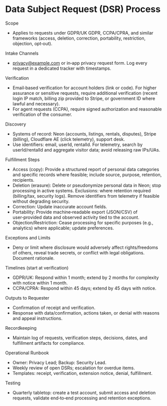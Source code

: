 # Data Subject Request (DSR) Process

Scope
- Applies to requests under GDPR/UK GDPR, CCPA/CPRA, and similar frameworks (access, deletion, correction, portability, restriction, objection, opt‑out).

Intake Channels
- privacy@example.com or in‑app privacy request form. Log every request in a dedicated tracker with timestamps.

Verification
- Email‑based verification for account holders (link or code). For higher assurance or sensitive requests, require additional verification (recent login IP match, billing zip provided to Stripe, or government ID where lawful and necessary).
- For agent requests (CCPA), require signed authorization and reasonable verification of the consumer.

Discovery
- Systems of record: Neon (accounts, listings, rentals, disputes), Stripe (billing), Cloudflare AE (click telemetry), support desk.
- Use identifiers: email, userId, rentalId. For telemetry, search by userId/rentalId and aggregate visitor data; avoid releasing raw IPs/UAs.

Fulfillment Steps
- Access (copy): Provide a structured report of personal data categories and specific records where feasible; include source, purpose, retention, recipients.
- Deletion (erasure): Delete or pseudonymize personal data in Neon; stop processing in active systems. Exclusions: where retention required (billing/tax, security logs). Remove identifiers from telemetry if feasible without degrading security.
- Correction: Update inaccurate account fields.
- Portability: Provide machine‑readable export (JSON/CSV) of user‑provided data and observed activity tied to the account.
- Objection/Restriction: Cease processing for specific purposes (e.g., analytics) where applicable; update preferences.

Exceptions and Limits
- Deny or limit where disclosure would adversely affect rights/freedoms of others, reveal trade secrets, or conflict with legal obligations. Document rationale.

Timelines (start at verification)
- GDPR/UK: Respond within 1 month; extend by 2 months for complexity with notice within 1 month.
- CCPA/CPRA: Respond within 45 days; extend by 45 days with notice.

Outputs to Requester
- Confirmation of receipt and verification.
- Response with data/confirmation, actions taken, or denial with reasons and appeal instructions.

Recordkeeping
- Maintain log of requests, verification steps, decisions, dates, and fulfillment artifacts for compliance.

Operational Runbook
- Owner: Privacy Lead; Backup: Security Lead.
- Weekly review of open DSRs; escalation for overdue items.
- Templates: receipt, verification, extension notice, denial, fulfillment.

Testing
- Quarterly tabletop: create a test account, submit access and deletion requests, validate end‑to‑end processing and retention exceptions.

